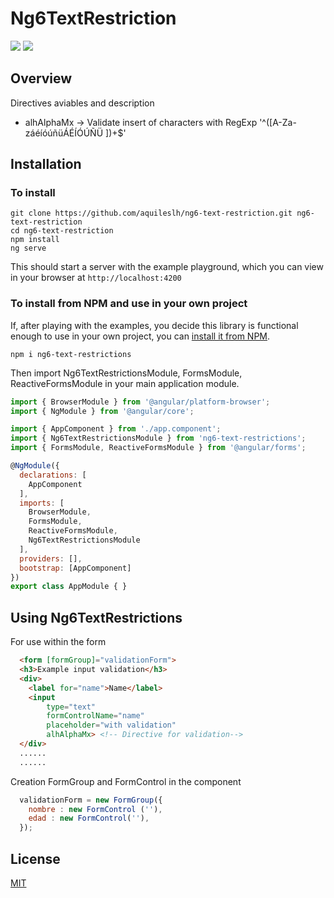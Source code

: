 # Ng6TextRestriction

[![](https://img.shields.io/badge/release-v1.0.1-blue.svg)](https://github.com/angular/angular-cli)
![](https://img.shields.io/github/license/aquileslh/ng6-text-restriction.svg?style=social)

## Overview
Directives aviables and description
* alhAlphaMx -> Validate insert of characters with RegExp '^([A-Za-záéíóúñüÁÉÍÓÚÑÜ ])+$'

## Installation

### To install

```shell
git clone https://github.com/aquileslh/ng6-text-restriction.git ng6-text-restriction
cd ng6-text-restriction
npm install
ng serve
```

This should start a server with the example playground, which you can view in your browser at `http://localhost:4200`


### To install from NPM and use in your own project

If, after playing with the examples, you decide this library is functional enough to use in your own project, you can [install it from NPM](https://www.npmjs.com/package/ng6-text-restrictions).


```shell
npm i ng6-text-restrictions
```

Then import Ng6TextRestrictionsModule, FormsModule, ReactiveFormsModule in your main application module.

```javascript
import { BrowserModule } from '@angular/platform-browser';
import { NgModule } from '@angular/core';

import { AppComponent } from './app.component';
import { Ng6TextRestrictionsModule } from 'ng6-text-restrictions';
import { FormsModule, ReactiveFormsModule } from '@angular/forms';

@NgModule({
  declarations: [
    AppComponent
  ],
  imports: [
    BrowserModule,
    FormsModule,
    ReactiveFormsModule,
    Ng6TextRestrictionsModule
  ],
  providers: [],
  bootstrap: [AppComponent]
})
export class AppModule { }
```

## Using Ng6TextRestrictions

For use within the form

```html
  <form [formGroup]="validationForm">
  <h3>Example input validation</h3>
  <div>
    <label for="name">Name</label>
    <input
        type="text"
        formControlName="name" 
        placeholder="with validation"
        alhAlphaMx> <!-- Directive for validation-->
  </div>
  ......
  ......
```
Creation FormGroup and FormControl in the component

```javascript
  validationForm = new FormGroup({
    nombre : new FormControl (''),
    edad : new FormControl(''),
  });
```

## License

[MIT](/LICENSE)
